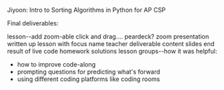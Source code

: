 Jiyoon: Intro to Sorting Algorithms in Python for AP CSP


Final deliverables:

lesson--add zoom-able click and drag.... peardeck?
zoom presentation
written up lesson with focus name
teacher deliverable content slides
end result of live code
homework solutions
lesson groups--how it was helpful:
* how to improve code-along
* prompting questions for predicting what's forward
* using different coding platforms like coding rooms
